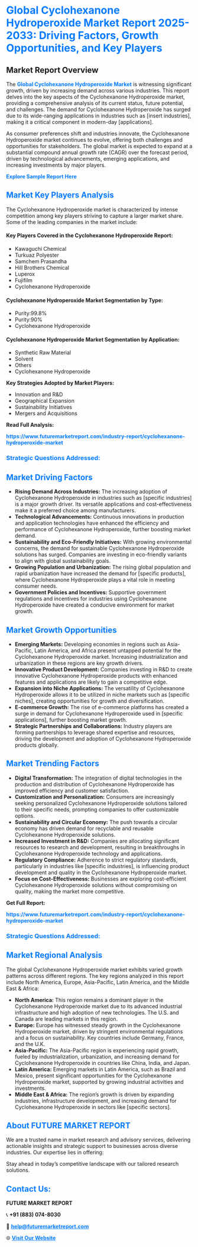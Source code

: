 <h1 style="color: #007BFF;">Global Cyclohexanone Hydroperoxide Market Report 2025-2033: Driving Factors, Growth Opportunities, and Key Players</h1>

<section id="overview">
<h2>Market Report Overview</h2>
<p>The <a href="https://www.futuremarketreport.com/industry-report/cyclohexanone-hydroperoxide-market" style="color: #007BFF; text-decoration: none;"><strong>Global Cyclohexanone Hydroperoxide Market</strong></a> is witnessing significant growth, driven by increasing demand across various industries. This report delves into the key aspects of the Cyclohexanone Hydroperoxide market, providing a comprehensive analysis of its current status, future potential, and challenges. The demand for Cyclohexanone Hydroperoxide has surged due to its wide-ranging applications in industries such as [insert industries], making it a critical component in modern-day [applications].</p>
<p>As consumer preferences shift and industries innovate, the Cyclohexanone Hydroperoxide market continues to evolve, offering both challenges and opportunities for stakeholders. The global market is expected to expand at a substantial compound annual growth rate (CAGR) over the forecast period, driven by technological advancements, emerging applications, and increasing investments by major players.</p>
</section>

<section id="overview">
<p><a href="https://www.futuremarketreport.com/request-sample/reportId=97352" style="color: #007BFF; text-decoration: none;"><strong>Explore Sample Report Here</strong></a></p>
</section>

<section id="key-players">
<h2 style="color: #007BFF;">Market Key Players Analysis</h2>
<p>The Cyclohexanone Hydroperoxide market is characterized by intense competition among key players striving to capture a larger market share. Some of the leading companies in the market include:</p>
<h4>Key Players Covered in the Cyclohexanone Hydroperoxide Report:</h4>
<ul><li>Kawaguchi Chemical</li><li>Turkuaz Polyester</li><li>Samchem Prasandha</li><li>Hill Brothers Chemical</li><li>Luperox</li><li>Fujifilm</li><li>Cyclohexanone Hydroperoxide</li></ul>
<h4>Cyclohexanone Hydroperoxide Market Segmentation by Type:</h4>
<ul><li>Purity:99.8%</li><li>Purity:90%</li><li>Cyclohexanone Hydroperoxide</li></ul>

<h4>Cyclohexanone Hydroperoxide Market Segmentation by Application:</h4>
<ul><li>Synthetic Raw Material</li><li>Solvent</li><li>Others</li><li>Cyclohexanone Hydroperoxide</li></ul>
<p><strong>Key Strategies Adopted by Market Players:</strong></p>
<ul>
<li>Innovation and R&D</li>
<li>Geographical Expansion</li>
<li>Sustainability Initiatives</li>
<li>Mergers and Acquisitions</li>
</ul>
</section>

<section>
<p><strong>Read Full Analysis: </strong></p><a href="https://www.futuremarketreport.com/industry-report/cyclohexanone-hydroperoxide-market" style="color: #007BFF; text-decoration: none;"><strong>https://www.futuremarketreport.com/industry-report/cyclohexanone-hydroperoxide-market</strong></a>
<h3 style="color: #007BFF;">Strategic Questions Addressed:</h3>
</section>

<section id="driving-factors">
<h2 style="color: #007BFF;">Market Driving Factors</h2>
<ul>
<li><strong>Rising Demand Across Industries:</strong> The increasing adoption of Cyclohexanone Hydroperoxide in industries such as [specific industries] is a major growth driver. Its versatile applications and cost-effectiveness make it a preferred choice among manufacturers.</li>
<li><strong>Technological Advancements:</strong> Continuous innovations in production and application technologies have enhanced the efficiency and performance of Cyclohexanone Hydroperoxide, further boosting market demand.</li>
<li><strong>Sustainability and Eco-Friendly Initiatives:</strong> With growing environmental concerns, the demand for sustainable Cyclohexanone Hydroperoxide solutions has surged. Companies are investing in eco-friendly variants to align with global sustainability goals.</li>
<li><strong>Growing Population and Urbanization:</strong> The rising global population and rapid urbanization have increased the demand for [specific products], where Cyclohexanone Hydroperoxide plays a vital role in meeting consumer needs.</li>
<li><strong>Government Policies and Incentives:</strong> Supportive government regulations and incentives for industries using Cyclohexanone Hydroperoxide have created a conducive environment for market growth.</li>
</ul>
</section>

<section id="growth-opportunities">
<h2 style="color: #007BFF;">Market Growth Opportunities</h2>
<ul>
<li><strong>Emerging Markets:</strong> Developing economies in regions such as Asia-Pacific, Latin America, and Africa present untapped potential for the Cyclohexanone Hydroperoxide market. Increasing industrialization and urbanization in these regions are key growth drivers.</li>
<li><strong>Innovative Product Development:</strong> Companies investing in R&D to create innovative Cyclohexanone Hydroperoxide products with enhanced features and applications are likely to gain a competitive edge.</li>
<li><strong>Expansion into Niche Applications:</strong> The versatility of Cyclohexanone Hydroperoxide allows it to be utilized in niche markets such as [specific niches], creating opportunities for growth and diversification.</li>
<li><strong>E-commerce Growth:</strong> The rise of e-commerce platforms has created a surge in demand for Cyclohexanone Hydroperoxide used in [specific applications], further boosting market growth.</li>
<li><strong>Strategic Partnerships and Collaborations:</strong> Industry players are forming partnerships to leverage shared expertise and resources, driving the development and adoption of Cyclohexanone Hydroperoxide products globally.</li>
</ul>
</section>

<section id="trending-factors">
<h2 style="color: #007BFF;">Market Trending Factors</h2>
<ul>
<li><strong>Digital Transformation:</strong> The integration of digital technologies in the production and distribution of Cyclohexanone Hydroperoxide has improved efficiency and customer satisfaction.</li>
<li><strong>Customization and Personalization:</strong> Consumers are increasingly seeking personalized Cyclohexanone Hydroperoxide solutions tailored to their specific needs, prompting companies to offer customizable options.</li>
<li><strong>Sustainability and Circular Economy:</strong> The push towards a circular economy has driven demand for recyclable and reusable Cyclohexanone Hydroperoxide solutions.</li>
<li><strong>Increased Investment in R&D:</strong> Companies are allocating significant resources to research and development, resulting in breakthroughs in Cyclohexanone Hydroperoxide technology and applications.</li>
<li><strong>Regulatory Compliance:</strong> Adherence to strict regulatory standards, particularly in industries like [specific industries], is influencing product development and quality in the Cyclohexanone Hydroperoxide market.</li>
<li><strong>Focus on Cost-Effectiveness:</strong> Businesses are exploring cost-efficient Cyclohexanone Hydroperoxide solutions without compromising on quality, making the market more competitive.</li>
</ul>
</section>

<section>
<p><strong>Get Full Report: </strong></p><a href="https://www.futuremarketreport.com/industry-report/cyclohexanone-hydroperoxide-market" style="color: #007BFF; text-decoration: none;"><strong>https://www.futuremarketreport.com/industry-report/cyclohexanone-hydroperoxide-market</strong></a>
<h3 style="color: #007BFF;">Strategic Questions Addressed:</h3>
</section>


<section id="regional-analysis">
<h2 style="color: #007BFF;">Market Regional Analysis</h2>
<p>The global Cyclohexanone Hydroperoxide market exhibits varied growth patterns across different regions. The key regions analyzed in this report include North America, Europe, Asia-Pacific, Latin America, and the Middle East & Africa:</p>
<ul>
<li><strong>North America:</strong> This region remains a dominant player in the Cyclohexanone Hydroperoxide market due to its advanced industrial infrastructure and high adoption of new technologies. The U.S. and Canada are leading markets in this region.</li>
<li><strong>Europe:</strong> Europe has witnessed steady growth in the Cyclohexanone Hydroperoxide market, driven by stringent environmental regulations and a focus on sustainability. Key countries include Germany, France, and the U.K.</li>
<li><strong>Asia-Pacific:</strong> The Asia-Pacific region is experiencing rapid growth, fueled by industrialization, urbanization, and increasing demand for Cyclohexanone Hydroperoxide in countries like China, India, and Japan.</li>
<li><strong>Latin America:</strong> Emerging markets in Latin America, such as Brazil and Mexico, present significant opportunities for the Cyclohexanone Hydroperoxide market, supported by growing industrial activities and investments.</li>
<li><strong>Middle East & Africa:</strong> The region’s growth is driven by expanding industries, infrastructure development, and increasing demand for Cyclohexanone Hydroperoxide in sectors like [specific sectors].</li>
</ul>
</section>

<footer>
<h2 style="color: #007BFF;">About FUTURE MARKET REPORT</h2>
<p>We are a trusted name in market research and advisory services, delivering actionable insights and strategic support to businesses across diverse industries. Our expertise lies in offering:</p>

<p>Stay ahead in today’s competitive landscape with our tailored research solutions.</p>

<h2 style="color: #007BFF;">Contact Us:</h2>
<p><strong>FUTURE MARKET REPORT</strong></p>
<p>📞 <strong>+91 (883) 074-8030</strong></p>
<p>📧 <strong><a href="mailto:help@futuremarketreport.com" style="color: #007BFF;">help@futuremarketreport.com</a></strong></p>
<p>🌐 <strong><a href="https://www.futuremarketreport.com/" style="color: #007BFF;">Visit Our Website</a></strong></p>
</footer>